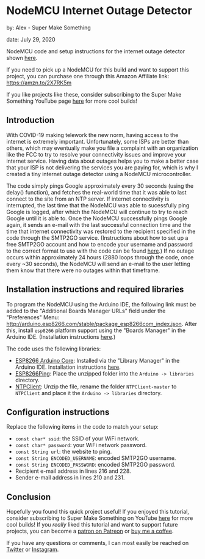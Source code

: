 # NodeMCU Internet Outage Detector
by: Alex - Super Make Something

date: July 29, 2020

NodeMCU code and setup instructions for the internet outage detector shown [here](https://www.instagram.com/p/CDNDC7rDyOi).

If you need to pick up a NodeMCU for this build and want to support this project, you can purchase one through this Amazon Affiliate link: https://amzn.to/2X7RK5m

If you like projects like these, consider subscribing to the Super Make Something YouTube page [here](https://www.youtube.com/supermakesomething?sub_confirmation=1) for more cool builds!

## Introduction
With COVID-19 making telework the new norm, having access to the internet is extremely important.  Unfortunately, some ISPs are better than others, which may eventually make you file a complaint with an organization like the FCC to try to resolve your connectivity issues and improve your internet service.  Having data about outages helps you to make a better case that your ISP is not delivering the services you are paying for, which is why I created a tiny internet outage detector using a NodeMCU microcontroller.

The code simply pings Google approximately every 30 seconds (using the delay() function), and fetches the real-world time that it was able to last connect to the site from an NTP server.  If internet connectivity is interrupted, the last time that the NodeMCU was able to sucessfully ping Google is logged, after which the NodeMCU will continue to try to reach Google until it is able to.  Once the NodeMCU successfully pings Google again, it sends an e-mail with the last successful connection time and the time that internet connectivity was restored to the recipient specified in the code through the SMTP2GO service.  (Instructions about how to set up a free SMTP2GO account and how to encode your username and password to the correct format to use with the code can be found [here](https://www.electronicshub.org/send-an-email-using-esp8266/).)  If no outage occurs within approximately 24 hours (2880 loops through the code, once every ~30 seconds), the NodeMCU will send an e-mail to the user letting them know that there were no outages within that timeframe.

## Installation instructions and required libraries
To program the NodeMCU using the Arduino IDE, the following link must be added to the "Additional Boards Manager URLs" field under the "Preferences" Menu: http://arduino.esp8266.com/stable/package_esp8266com_index.json.  After this, install `esp8266` platform support using the "Boards Manager" in the Arduino IDE.  (Installation instructions [here](https://www.instructables.com/id/Quick-Start-to-Nodemcu-ESP8266-on-Arduino-IDE/).)

The code uses the following libraries:
- [ESP8266 Arduino Core](https://arduino-esp8266.readthedocs.io/en/latest/index.html): Installed via the "Library Manager" in the Arduino IDE. Installation instructions [here](https://arduino-esp8266.readthedocs.io/en/latest/installing.html).
- [ESP8266Ping](https://github.com/dancol90/ESP8266Ping): Place the unzipped folder into the `Arduino -> libraries` directory.
- [NTPClient](https://github.com/taranais/NTPClient): Unzip the file, rename the folder `NTPClient-master` to `NTPClient` and place it the `Arduino -> libraries` directory.

## Configuration instructions
Replace the following items in the code to match your setup:
- `const char* ssid`: the SSID of your WiFi network.
- `const char* password`: your WiFi network password.
- `const String url`: the website to ping.
- `const String ENCODED_USERNAME`: encoded SMTP2GO username.
- `const String ENCODED_PASSWORD`: encoded SMTP2GO password.
- Recipient e-mail address in lines 216 and 228.
- Sender e-mail address in lines 210 and 231.
 
## Conclusion
Hopefully you found this quick project useful!  If you enjoyed this tutorial, consider subscribing to Super Make Something on YouTube [here](https://www.youtube.com/supermakesomething?sub_confirmation=1) for more cool builds!  If you _really_ liked this tutorial and want to support future projects, you can become a [patron on Patreon](https://www.patreon.com/SuperMakeSomething) or [buy me a coffee](https://www.buymeacoffee.com/SuperMakeSmthng).

If you have any questions or comments, I can most easily be reached on [Twitter](https://twitter.com/supermakesmthng) or [Instagram](https://www.instagram.com/supermakesomething/).
